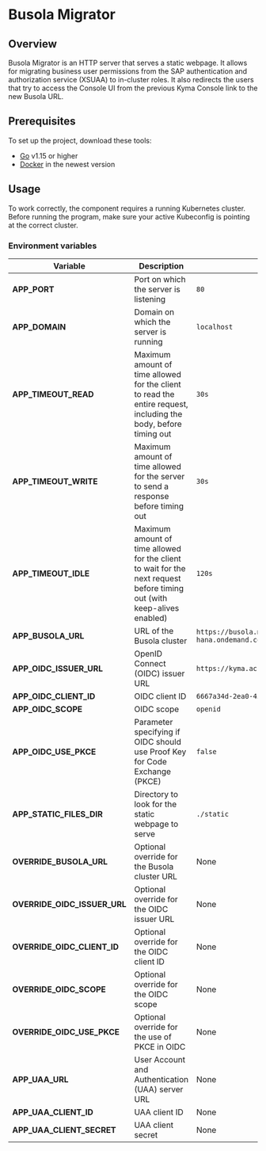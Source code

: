 # Busola Migrator

## Overview

Busola Migrator is an HTTP server that serves a static webpage. It allows for migrating business user permissions from the SAP authentication and authorization service (XSUAA) to in-cluster roles. It also redirects the users that try to access the Console UI from the previous Kyma Console link to the new Busola URL.

## Prerequisites

To set up the project, download these tools:

* [Go](https://golang.org/dl/) v1.15 or higher
* [Docker](https://www.docker.com/) in the newest version

## Usage

To work correctly, the component requires a running Kubernetes cluster.
Before running the program, make sure your active Kubeconfig is pointing at the correct cluster.  

### Environment variables

| Variable | Description | Default value |
| --- | --- | --- |
| **APP_PORT** | Port on which the server is listening | `80` |
| **APP_DOMAIN** | Domain on which the server is running  | `localhost` |
| **APP_TIMEOUT_READ** | Maximum amount of time allowed for the client to read the entire request, including the body, before timing out | `30s` |
| **APP_TIMEOUT_WRITE** | Maximum amount of time allowed for the server to send a response before timing out | `30s` |
| **APP_TIMEOUT_IDLE** | Maximum amount of time allowed for the client to wait for the next request before timing out (with keep-alives enabled) | `120s` |
| **APP_BUSOLA_URL** | URL of the Busola cluster | `https://busola.main.hasselhoff.shoot.canary.k8s-hana.ondemand.com` |
| **APP_OIDC_ISSUER_URL** | OpenID Connect (OIDC) issuer URL | `https://kyma.accounts.ondemand.com` |
| **APP_OIDC_CLIENT_ID** | OIDC client ID | `6667a34d-2ea0-43fa-9b13-5ada316e5393` |
| **APP_OIDC_SCOPE** | OIDC scope | `openid` |
| **APP_OIDC_USE_PKCE** | Parameter specifying if OIDC should use Proof Key for Code Exchange (PKCE) | `false` |
| **APP_STATIC_FILES_DIR** | Directory to look for the static webpage to serve | `./static` |
| **OVERRIDE_BUSOLA_URL** | Optional override for the Busola cluster URL | None |
| **OVERRIDE_OIDC_ISSUER_URL** | Optional override for the OIDC issuer URL | None |
| **OVERRIDE_OIDC_CLIENT_ID** | Optional override for the OIDC client ID | None |
| **OVERRIDE_OIDC_SCOPE** | Optional override for the OIDC scope | None |
| **OVERRIDE_OIDC_USE_PKCE** | Optional override for the use of PKCE in OIDC  | None |
| **APP_UAA_URL** | User Account and Authentication (UAA) server URL | None |
| **APP_UAA_CLIENT_ID** | UAA client ID  | None |
| **APP_UAA_CLIENT_SECRET** | UAA client secret | None |
